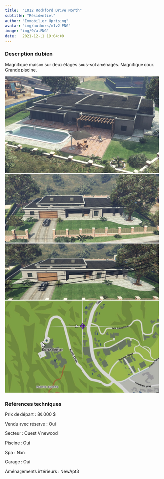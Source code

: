 ```yaml
---
title:  "1012 Rockford Drive North"
subtitle: "Résidentiel"
author: "Immobilier Uprising"
avatar: "img/authors/m1v2.PNG"
image: "img/9/a.PNG"
date:   2021-12-11 19:04:00
---
```


### Description du bien
Magnifique maison sur deux étages sous-sol aménagés. Magnifique cour. Grande piscine.


<img src="img/9/a.PNG" alt="alt text" title="image Title" width="650"/>

<img src="img/9/2.PNG" alt="alt text" title="image Title" width="650"/>

<img src="img/9/3.PNG" alt="alt text" title="image Title" width="650"/>

<img src="img/9/map.PNG" alt="alt text" title="image Title" width="650"/>


### Références techniques
Prix de départ : 80.000 $

Vendu avec réserve : Oui

Secteur : Ouest Vinewood

Piscine : Oui

Spa : Non

Garage : Oui

Aménagements intérieurs : NewApt3